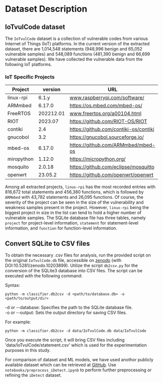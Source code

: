 # Dataset Description

## IoTvulCode dataset

The `IoTvulCode` dataset is a collection of vulnerable codes from various Internet of Things (IoT) platforms. In the current version of the extracted dataset, there are 1,014,548 statements (948,996 benign and 65,052 vulnerable samples) and 548,089 functions (481,390 benign and 66,699 vulnerable samples). We have collected the vulnerable data from the following IoT platforms.

### IoT Specific Projects

| Project    | version   | URL                                   |
| ---------- | --------- | ------------------------------------- |
| linux-rpi  | 6.1.y     | www.raspberrypi.com/software/         |
| ARMmbed    | 6.17.0    | https://os.mbed.com/mbed-os/          |
| FreeRTOS   | 202212.01 | www.freertos.org/a00104.html          |
| RIOT       | 2023.07   | https://github.com/RIOT-OS/RIOT       |
| contiki    | 2.4       | https://github.com/contiki-os/contiki |
| gnucobol   | 3.2       | https://gnucobol.sourceforge.io/      |
| mbed-os    | 6.17.0    | https://github.com/ARMmbed/mbed-os    |
| miropython | 1.12.0    | https://micropython.org/              |
| mosquito   | 2.0.18    | https://github.com/eclipse/mosquitto  |
| openwrt    | 23.05.2   | https://github.com/openwrt/openwrt    |

Among all extracted projects, `linux-rpi` has the most recorded entries with 816,672 total statements and 456,380 functions, which is followed by `ARMmbed` with 43,782 statements and 26,095 functions. Of course, the severity of the project can be seen in the size of the vulnerability and weakness samples present in the project. However, `linux-rpi` being the biggest project in size in the list can tend to hold a higher number of vulnerable samples. The SQLite database file has three tables, namely `project` for project-level information, `statement` for statement-level information, and
`function` for function-level information.

## Convert SQLite to CSV files

To obtain the necessary .csv files for analysis, run the provided script on the original `IoTvulCode.db` file, accessible on [zenodo](https://zenodo.org/uploads/10203899) (with DOI:10.5281/zenodo.10203899).
Utilize the script `db2csv.py` for the conversion of the SQLite3 database into CSV files. The script can be executed with the following command:

Syntax:

```
python -m classifier.db2csv -d <path/to/database.db> -o <path/to/output/dir>
```

-d or --database: Specifies the path to the SQLite database file. \
-o or --output: Sets the output directory for saving CSV files.

For example:

```
python -m classifier.db2csv -d data/IoTvulCode.db data/IoTvulCode
```

Once you execute the script, it will bring CSV files including 'data/IoTvulCode/statement.csv' which is used for the experimentation purposes in this study.

For comparison of dataset and ML models, we have used anothor publicly available dataset which can be retrieved at [GitHub](https://github.com/idetect2022/iDetect).
Use `notebooks/preprocess_iDetect.ipynb` to perform further preprocessing or refining the `iDetect` dataset.

